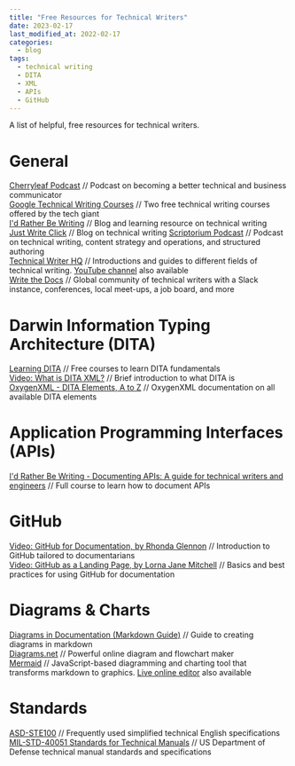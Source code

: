 ```yaml
---
title: "Free Resources for Technical Writers"
date: 2023-02-17
last_modified_at: 2022-02-17
categories:
  - blog
tags:
  - technical writing
  - DITA
  - XML
  - APIs
  - GitHub
---
```


A list of helpful, free resources for technical writers.

# General
[Cherryleaf Podcast](https://www.cherryleaf.com/podcast/) // Podcast on becoming a better technical and business communicator  
[Google Technical Writing Courses](https://developers.google.com/tech-writing/) // Two free technical writing courses offered by the tech giant  
[I'd Rather Be Writing](https://idratherbewriting.com) // Blog and learning resource on technical writing  
[Just Write Click](https://justwriteclick.com) // Blog on technical writing
[Scriptorium Podcast](https://www.scriptorium.com/category/podcast/) // Podcast on technical writing, content strategy and operations, and structured authoring  
[Technical Writer HQ](https://technicalwriterhq.com/documentation/) // Introductions and guides to different fields of technical writing. [YouTube channel](https://www.youtube.com/@technicalcommunication) also available  
[Write the Docs](https://www.writethedocs.org) // Global community of technical writers with a Slack instance, conferences, local meet-ups, a job board, and more  

# Darwin Information Typing Architecture (DITA)
[Learning DITA](https://learningdita.com) // Free courses to learn DITA fundamentals  
[Video: What is DITA XML?](https://youtu.be/Y9SzB5KceIQ) // Brief introduction to what DITA is  
[OxygenXML - DITA Elements, A to Z](https://www.oxygenxml.com/dita/1.3/specs/langRef/quick-reference/all-elements-a-to-z.html) // OxygenXML documentation on all available DITA elements  

# Application Programming Interfaces (APIs)
[I'd Rather Be Writing - Documenting APIs: A guide for technical writers and engineers](https://idratherbewriting.com/learnapidoc/) // Full course to learn how to document APIs  

# GitHub
[Video: GitHub for Documentation, by Rhonda Glennon](https://youtu.be/812E14gFgb4) // Introduction to GitHub tailored to documentarians  
[Video: GitHub as a Landing Page, by Lorna Jane Mitchell](https://youtu.be/fXMN4X9B8Rg) // Basics and best practices for using GitHub for documentation  

# Diagrams & Charts
[Diagrams in Documentation (Markdown Guide)](https://medium.com/technical-writing-is-easy/diagrams-in-documentation-markdown-guide-4e78419e8d2f) // Guide to creating diagrams in markdown  
[Diagrams.net](https://app.diagrams.net) // Powerful online diagram and flowchart maker  
[Mermaid](https://mermaid.js.org) // JavaScript-based diagramming and charting tool that transforms markdown to graphics. [Live online editor](https://mermaid.live/edit) also available  

# Standards
[ASD-STE100](https://www.asd-ste100.org) // Frequently used simplified technical English specifications  
[MIL-STD-40051 Standards for Technical Manuals](https://www.ldac.army.mil/app-mil-std-page) // US Department of Defense technical manual standards and specifications  
